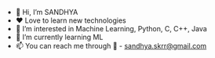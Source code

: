 - 👋 Hi, I’m SANDHYA
- ❤️ Love to learn new technologies
- 👀 I’m interested in Machine Learning, Python, C, C++, Java
- 🌱 I’m currently learning ML
- 📫 You can reach me through 📧 - sandhya.skrr@gmail.com

<!---
SANDHYA-SKRR/SANDHYA-SKRR is a ✨ special ✨ repository because its `README.md` (this file) appears on your GitHub profile.
You can click the Preview link to take a look at your changes.
--->

